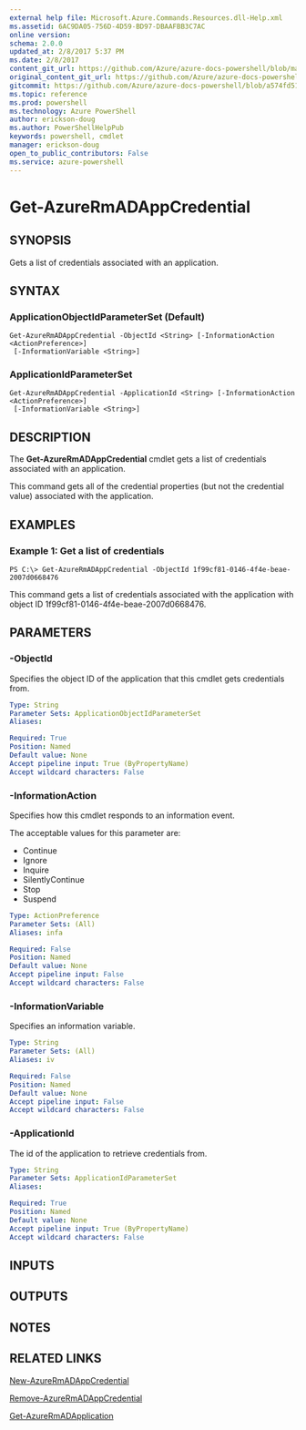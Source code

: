 ```yaml
---
external help file: Microsoft.Azure.Commands.Resources.dll-Help.xml
ms.assetid: 6AC9DA05-756D-4D59-BD97-DBAAFBB3C7AC
online version: 
schema: 2.0.0
updated_at: 2/8/2017 5:37 PM
ms.date: 2/8/2017
content_git_url: https://github.com/Azure/azure-docs-powershell/blob/master/azureps-cmdlets-docs/ResourceManager/AzureRM.Resources/v3.3.0/Get-AzureRmADAppCredential.md
original_content_git_url: https://github.com/Azure/azure-docs-powershell/blob/master/azureps-cmdlets-docs/ResourceManager/AzureRM.Resources/v3.3.0/Get-AzureRmADAppCredential.md
gitcommit: https://github.com/Azure/azure-docs-powershell/blob/a574fd51c9bb6e03657bea852620f4b4f492ac8c/azureps-cmdlets-docs/ResourceManager/AzureRM.Resources/v3.3.0/Get-AzureRmADAppCredential.md
ms.topic: reference
ms.prod: powershell
ms.technology: Azure PowerShell
author: erickson-doug
ms.author: PowerShellHelpPub
keywords: powershell, cmdlet
manager: erickson-doug
open_to_public_contributors: False
ms.service: azure-powershell
---
```


# Get-AzureRmADAppCredential

## SYNOPSIS
Gets a list of credentials associated with an application.

## SYNTAX

### ApplicationObjectIdParameterSet (Default)
```
Get-AzureRmADAppCredential -ObjectId <String> [-InformationAction <ActionPreference>]
 [-InformationVariable <String>]
```

### ApplicationIdParameterSet
```
Get-AzureRmADAppCredential -ApplicationId <String> [-InformationAction <ActionPreference>]
 [-InformationVariable <String>]
```

## DESCRIPTION
The **Get-AzureRmADAppCredential** cmdlet gets a list of credentials associated with an application.

This command gets all of the credential properties (but not the credential value) associated with the application.

## EXAMPLES

### Example 1: Get a list of credentials

```
PS C:\> Get-AzureRmADAppCredential -ObjectId 1f99cf81-0146-4f4e-beae-2007d0668476
```

This command gets a list of credentials associated with the application with object ID 1f99cf81-0146-4f4e-beae-2007d0668476.

## PARAMETERS

### -ObjectId
Specifies the object ID of the application that this cmdlet gets credentials from.

```yaml
Type: String
Parameter Sets: ApplicationObjectIdParameterSet
Aliases: 

Required: True
Position: Named
Default value: None
Accept pipeline input: True (ByPropertyName)
Accept wildcard characters: False
```

### -InformationAction
Specifies how this cmdlet responds to an information event.

The acceptable values for this parameter are:

- Continue
- Ignore
- Inquire
- SilentlyContinue
- Stop
- Suspend

```yaml
Type: ActionPreference
Parameter Sets: (All)
Aliases: infa

Required: False
Position: Named
Default value: None
Accept pipeline input: False
Accept wildcard characters: False
```

### -InformationVariable
Specifies an information variable.

```yaml
Type: String
Parameter Sets: (All)
Aliases: iv

Required: False
Position: Named
Default value: None
Accept pipeline input: False
Accept wildcard characters: False
```

### -ApplicationId
The id of the application to retrieve credentials from.

```yaml
Type: String
Parameter Sets: ApplicationIdParameterSet
Aliases: 

Required: True
Position: Named
Default value: None
Accept pipeline input: True (ByPropertyName)
Accept wildcard characters: False
```

## INPUTS

## OUTPUTS

## NOTES

## RELATED LINKS

[New-AzureRmADAppCredential]()

[Remove-AzureRmADAppCredential]()

[Get-AzureRmADApplication]()
